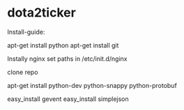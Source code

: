 dota2ticker
===========


Install-guide:

apt-get install python
apt-get install git

Instally nginx
set paths in /etc/init.d/nginx

clone repo


apt-get install python-dev python-snappy python-protobuf

easy_install gevent
easy_install simplejson